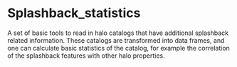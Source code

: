 # Splashback_statistics
A set of basic tools to read in halo catalogs that have additional splashback related information. These catalogs are transformed into data frames, and one can calculate basic statistics of the catalog, for example the correlation of the splashback features with other halo properties.
